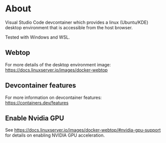 # About

Visual Studio Code devcontainer which provides a linux (Ubuntu/KDE) desktop environment that is accessible from the host browser.

Tested with Windows and WSL.

## Webtop

For more details of the desktop environment image:
https://docs.linuxserver.io/images/docker-webtop

## Devcontainer features

For more information on devcontainer features:
https://containers.dev/features

## Enable Nvidia GPU

See https://docs.linuxserver.io/images/docker-webtop/#nvidia-gpu-support for details on enabling NVIDIA GPU acceleration.